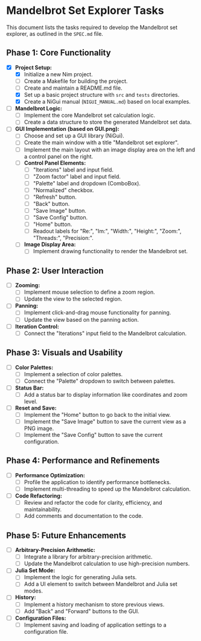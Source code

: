 # Mandelbrot Set Explorer Tasks

This document lists the tasks required to develop the Mandelbrot set explorer, as outlined in the `SPEC.md` file.

## Phase 1: Core Functionality

-   [x] **Project Setup:**
    -   [x] Initialize a new Nim project.
    -   [ ] Create a Makefile for building the project.
    -   [ ] Create and maintain a README.md file.
    -   [x] Set up a basic project structure with `src` and `tests` directories.
    -   [x] Create a NiGui manual (`NIGUI_MANUAL.md`) based on local examples.
-   [ ] **Mandelbrot Logic:**
    -   [ ] Implement the core Mandelbrot set calculation logic.
    -   [ ] Create a data structure to store the generated Mandelbrot set data.
-   [ ] **GUI Implementation (based on GUI.png):**
    -   [ ] Choose and set up a GUI library (NiGui).
    -   [ ] Create the main window with a title "Mandelbrot set explorer".
    -   [ ] Implement the main layout with an image display area on the left and a control panel on the right.
    -   [ ] **Control Panel Elements:**
        -   [ ] "Iterations" label and input field.
        -   [ ] "Zoom factor" label and input field.
        -   [ ] "Palette" label and dropdown (ComboBox).
        -   [ ] "Normalized" checkbox.
        -   [ ] "Refresh" button.
        -   [ ] "Back" button.
        -   [ ] "Save Image" button.
        -   [ ] "Save Config" button.
        -   [ ] "Home" button.
        -   [ ] Readout labels for "Re:", "Im:", "Width:", "Height:", "Zoom:", "Threads:", "Precision:".
    -   [ ] **Image Display Area:**
        -   [ ] Implement drawing functionality to render the Mandelbrot set.

## Phase 2: User Interaction

-   [ ] **Zooming:**
    -   [ ] Implement mouse selection to define a zoom region.
    -   [ ] Update the view to the selected region.
-   [ ] **Panning:**
    -   [ ] Implement click-and-drag mouse functionality for panning.
    -   [ ] Update the view based on the panning action.
-   [ ] **Iteration Control:**
    -   [ ] Connect the "Iterations" input field to the Mandelbrot calculation.

## Phase 3: Visuals and Usability

-   [ ] **Color Palettes:**
    -   [ ] Implement a selection of color palettes.
    -   [ ] Connect the "Palette" dropdown to switch between palettes.
-   [ ] **Status Bar:**
    -   [ ] Add a status bar to display information like coordinates and zoom level.
-   [ ] **Reset and Save:**
    -   [ ] Implement the "Home" button to go back to the initial view.
    -   [ ] Implement the "Save Image" button to save the current view as a PNG image.
    -   [ ] Implement the "Save Config" button to save the current configuration.

## Phase 4: Performance and Refinements

-   [ ] **Performance Optimization:**
    -   [ ] Profile the application to identify performance bottlenecks.
    -   [ ] Implement multi-threading to speed up the Mandelbrot calculation.
-   [ ] **Code Refactoring:**
    -   [ ] Review and refactor the code for clarity, efficiency, and maintainability.
    -   [ ] Add comments and documentation to the code.

## Phase 5: Future Enhancements

-   [ ] **Arbitrary-Precision Arithmetic:**
    -   [ ] Integrate a library for arbitrary-precision arithmetic.
    -   [ ] Update the Mandelbrot calculation to use high-precision numbers.
-   [ ] **Julia Set Mode:**
    -   [ ] Implement the logic for generating Julia sets.
    -   [ ] Add a UI element to switch between Mandelbrot and Julia set modes.
-   [ ] **History:**
    -   [ ] Implement a history mechanism to store previous views.
    -   [ ] Add "Back" and "Forward" buttons to the GUI.
-   [ ] **Configuration Files:**
    -   [ ] Implement saving and loading of application settings to a configuration file.
